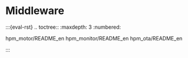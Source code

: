 # Middleware

:::{eval-rst}
.. toctree::
   :maxdepth: 3
   :numbered:

   hpm_motor/README_en
   hpm_monitor/README_en
   hpm_ota/README_en

:::